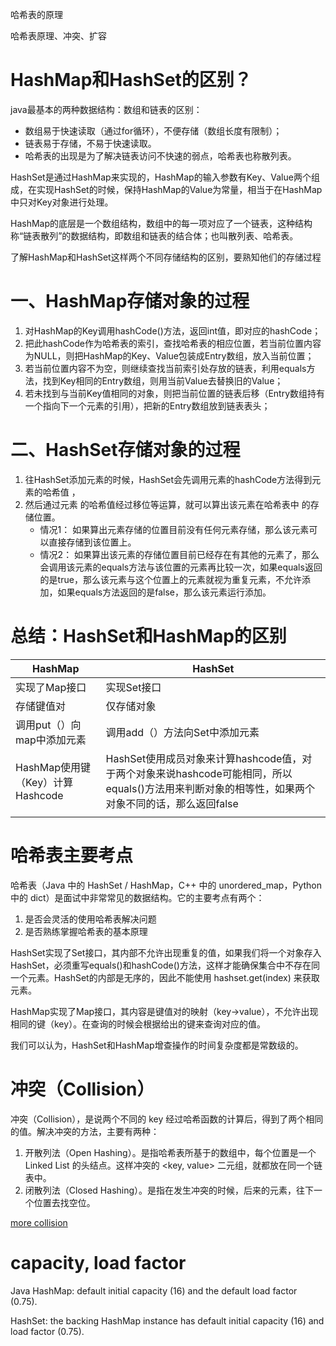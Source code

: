 哈希表的原理

哈希表原理、冲突、扩容



# HashMap和HashSet的区别？

java最基本的两种数据结构：数组和链表的区别：
- 数组易于快速读取（通过for循环），不便存储（数组长度有限制）；
- 链表易于存储，不易于快速读取。
- 哈希表的出现是为了解决链表访问不快速的弱点，哈希表也称散列表。


HashSet是通过HashMap来实现的，HashMap的输入参数有Key、Value两个组成，在实现HashSet的时候，保持HashMap的Value为常量，相当于在HashMap中只对Key对象进行处理。

HashMap的底层是一个数组结构，数组中的每一项对应了一个链表，这种结构称“链表散列”的数据结构，即数组和链表的结合体；也叫散列表、哈希表。

了解HashMap和HashSet这样两个不同存储结构的区别，要熟知他们的存储过程

# 一、HashMap存储对象的过程
1. 对HashMap的Key调用hashCode()方法，返回int值，即对应的hashCode；
2. 把此hashCode作为哈希表的索引，查找哈希表的相应位置，若当前位置内容为NULL，则把HashMap的Key、Value包装成Entry数组，放入当前位置；
3. 若当前位置内容不为空，则继续查找当前索引处存放的链表，利用equals方法，找到Key相同的Entry数组，则用当前Value去替换旧的Value；
4. 若未找到与当前Key值相同的对象，则把当前位置的链表后移（Entry数组持有一个指向下一个元素的引用），把新的Entry数组放到链表表头；

# 二、HashSet存储对象的过程
1. 往HashSet添加元素的时候，HashSet会先调用元素的hashCode方法得到元素的哈希值 ，
2. 然后通过元素 的哈希值经过移位等运算，就可以算出该元素在哈希表中 的存储位置。
   - 情况1： 如果算出元素存储的位置目前没有任何元素存储，那么该元素可以直接存储到该位置上。
   - 情况2： 如果算出该元素的存储位置目前已经存在有其他的元素了，那么会调用该元素的equals方法与该位置的元素再比较一次，如果equals返回的是true，那么该元素与这个位置上的元素就视为重复元素，不允许添加，如果equals方法返回的是false，那么该元素运行添加。

# 总结：HashSet和HashMap的区别
|HashMap|	HashSet|
|-|-|
|实现了Map接口|	实现Set接口|
|存储键值对|	仅存储对象|
|调用put（）向map中添加元素	|调用add（）方法向Set中添加元素|
|HashMap使用键（Key）计算Hashcode	|HashSet使用成员对象来计算hashcode值，对于两个对象来说hashcode可能相同，所以equals()方法用来判断对象的相等性，如果两个对象不同的话，那么返回false|
||

# 哈希表主要考点
哈希表（Java 中的 HashSet / HashMap，C++ 中的 unordered_map，Python 中的 dict）是面试中非常常见的数据结构。它的主要考点有两个：
1. 是否会灵活的使用哈希表解决问题
2. 是否熟练掌握哈希表的基本原理

HashSet实现了Set接口，其内部不允许出现重复的值，如果我们将一个对象存入HashSet，必须重写equals()和hashCode()方法，这样才能确保集合中不存在同一个元素。HashSet的内部是无序的，因此不能使用 hashset.get(index) 来获取元素。

HashMap实现了Map接口，其内容是键值对的映射（key->value），不允许出现相同的键（key）。在查询的时候会根据给出的键来查询对应的值。

我们可以认为，HashSet和HashMap增查操作的时间复杂度都是常数级的。


# 冲突（Collision）

冲突（Collision），是说两个不同的 key 经过哈希函数的计算后，得到了两个相同的值。解决冲突的方法，主要有两种：

1. 开散列法（Open Hashing）。是指哈希表所基于的数组中，每个位置是一个 Linked List 的头结点。这样冲突的 <key, value> 二元组，就都放在同一个链表中。
2. 闭散列法（Closed Hashing）。是指在发生冲突的时候，后来的元素，往下一个位置去找空位。


[more collision](hash/)

# capacity, load factor

Java HashMap: default initial capacity (16) and the default load factor (0.75).

HashSet: the backing HashMap instance has default initial capacity (16) and load factor (0.75).


